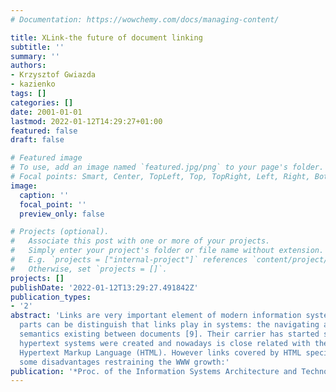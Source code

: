```yaml
---
# Documentation: https://wowchemy.com/docs/managing-content/

title: XLink-the future of document linking
subtitle: ''
summary: ''
authors:
- Krzysztof Gwiazda
- kazienko
tags: []
categories: []
date: 2001-01-01
lastmod: 2022-01-12T14:29:27+01:00
featured: false
draft: false

# Featured image
# To use, add an image named `featured.jpg/png` to your page's folder.
# Focal points: Smart, Center, TopLeft, Top, TopRight, Left, Right, BottomLeft, Bottom, BottomRight.
image:
  caption: ''
  focal_point: ''
  preview_only: false

# Projects (optional).
#   Associate this post with one or more of your projects.
#   Simply enter your project's folder or file name without extension.
#   E.g. `projects = ["internal-project"]` references `content/project/deep-learning/index.md`.
#   Otherwise, set `projects = []`.
projects: []
publishDate: '2022-01-12T13:29:27.491842Z'
publication_types:
- '2'
abstract: 'Links are very important element of modern information systems. Two basic
  parts can be distinguish that links play in systems: the navigating and expressing
  semantics existing between documents [9]. Their carrier has started since simple
  hypertext systems were created and nowadays is close related with the web and the
  Hypertext Markup Language (HTML). However links covered by HTML specification have
  some disadvantages restraining the WWW growth:'
publication: '*Proc. of the Information Systems Architecture and Technology ISAT*'
---
```


